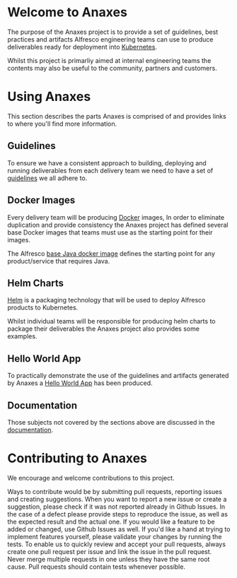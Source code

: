 # Welcome to Anaxes

The purpose of the Anaxes project is to provide a set of guidelines, best practices and artifacts Alfresco engineering teams can use to produce deliverables ready for deployment into [Kubernetes](https://kubernetes.io).

Whilst this project is primarliy aimed at internal engineering teams the contents may also be useful to the community, partners and customers.

# Using Anaxes

This section describes the parts Anaxes is comprised of and provides links to where you'll find more information.

## Guidelines

To ensure we have a consistent approach to building, deploying and running deliverables from each delivery team we need to have a set of [guidelines](./docs/guidelines/README.md) we all adhere to.

## Docker Images

Every delivery team will be producing [Docker](https://www.docker.com) images, In order to eliminate duplication and provide consistency the Anaxes project has defined several base Docker images that teams must use as the starting point for their images.

The Alfresco [base Java docker image](https://github.com/Alfresco/alfresco-docker-base-java) defines the starting point for any product/service that requires Java.

## Helm Charts

[Helm](https://github.com/kubernetes/helm) is a packaging technology that will be used to deploy Alfresco products to Kubernetes.

Whilst individual teams will be responsible for producing helm charts to package their deliverables the Anaxes project also provides some examples.

## Hello World App

To practically demonstrate the use of the guidelines and artifacts generated by Anaxes a [Hello World App](https://github.com/Alfresco/alfresco-anaxes-hello-world) has been produced.

## Documentation

Those subjects not covered by the sections above are discussed in the [documentation](./docs/README.md).

# Contributing to Anaxes

We encourage and welcome contributions to this project.

Ways to contribute would be by submitting pull requests, reporting issues and creating suggestions.
When you want to report a new issue or create a suggestion, please check if it was not reported already in Github Issues. 
In the case of a defect please provide steps to reproduce the issue, as well as the expected result and the actual one.
If you would like a feature to be added or changed, use Github Issues as well.
If you'd like a hand at trying to implement features yourself, please validate your changes by running the tests.
To enable us to quickly review and accept your pull requests, always create one pull request per issue and link the issue in the pull request. Never merge multiple requests in one unless they have the same root cause. Pull requests should contain tests whenever possible.
